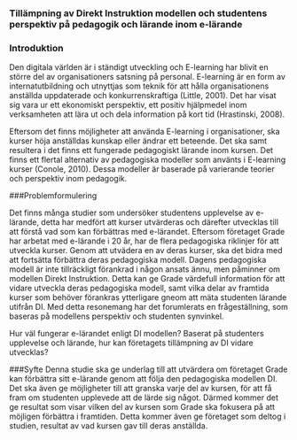 ### Tillämpning av Direkt Instruktion modellen och studentens perspektiv på pedagogik och lärande inom e-lärande
 ### Introduktion Den digitala världen är i ständigt utveckling och E-learning har blivit en större del av organisationers satsning på personal. E-learning är en form av internatutbildning och utnyttjas som teknik för att hålla organisationens anställda uppdaterade och konkurrenskraftiga (Little, 2001). Det har visat sig vara ur ett ekonomiskt perspektiv, ett positiv hjälpmedel inom verksamheten att lära ut och dela information på kort tid (Hrastinski, 2008).Eftersom det finns möjligheter att använda E-learning i organisationer, ska kurser höja anställdas kunskap eller ändrar ett beteende. Det ska samt resultera i det finns ett fungerade pedagogiskt lärande inom kursen. Det finns ett flertal alternativ av pedagogiska modeller som använts i E-learning kurser (Conole, 2010). Dessa modeller är baserade på varierande teorier och perspektiv inom pedagogik. 
###Problemformulering 

Det finns många studier som undersöker studentens upplevelse av e-lärande, detta har medfört att kurser utvärderas och därefter utvecklas till att förstå vad som kan förbättras med e-lärandet. Eftersom företaget Grade har arbetat med e-lärande i 20 år, har de flera pedagogiska riklinjer för att utveckla kurser. Genom att utvädera en av deras kurser, ska det bidra med att fortsätta förbättra deras pedagogiska modell. Dagens pedagogiska modell är inte tillräckligt förankrad i någon ansats ännu, men påminner om modellen Direkt Instruktion. Detta kan ge Grade värdefull information för att vidare utveckla deras pedagogiska modell, samt vilka delar av framtida kurser som behöver förankras ytterligare gneom att mäta studenten lärande utifrån DI. Med detta resonemang har det forumlerats en frågeställning, som baseras på modellens perspektiv och studenten synvinkel. 

Hur väl fungerar e-lärandet enligt DI modellen?
Baserat på studenters upplevelse och lärande, hur kan företagets tillämpning av DI vidare utvecklas? 

###Syfte Denna studie ska ge underlag till att utvärdera om företaget Grade kan förbättra sitt e-lärande genom att följa den pedagogiska modellen DI. Det ska även ge möjligheter till att granska varje del av kursen, för att få fram om studenten upplevede att de lärde sig något. Därmed kommer det ge resultat som visar vilken del av kursen som Grade ska fokusera på att möjligen förbättra i framtiden. Detta kommer även ge företaget som deltog i studien, resultat av vad kursen gav till deras anställda. 
